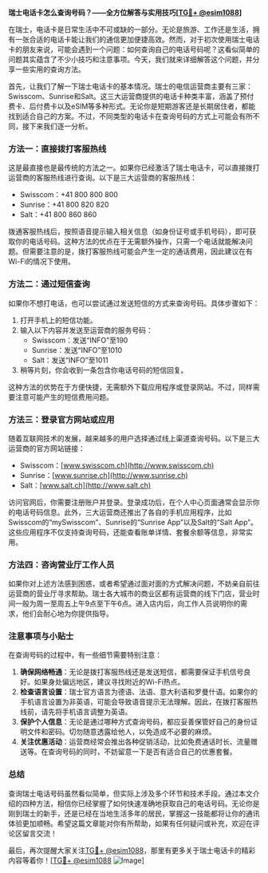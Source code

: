 **瑞士电话卡怎么查询号码？——全方位解答与实用技巧[[TG💪+ @esim1088](https://t.me/s/esim1088)]**

在瑞士，电话卡是日常生活中不可或缺的一部分。无论是旅游、工作还是生活，拥有一张合适的电话卡能让我们的通信更加便捷高效。然而，对于初次使用瑞士电话卡的朋友来说，可能会遇到一个问题：如何查询自己的电话号码呢？这看似简单的问题其实蕴含了不少小技巧和注意事项。今天，我们就来详细解答这个问题，并分享一些实用的查询方法。

首先，让我们了解一下瑞士电话卡的基本情况。瑞士的电信运营商主要有三家：Swisscom、Sunrise和Salt。这三大运营商提供的电话卡种类丰富，涵盖了预付费卡、后付费卡以及eSIM等多种形式。无论你是短期游客还是长期居住者，都能找到适合自己的方案。不过，不同类型的电话卡在查询号码的方式上可能会有所不同，接下来我们逐一分析。

### 方法一：直接拨打客服热线

这是最直接也是最传统的方法之一。如果你已经激活了瑞士电话卡，可以直接拨打运营商的客服热线进行查询。以下是三大运营商的客服热线：

- Swisscom：+41 800 800 800
- Sunrise：+41 800 820 820
- Salt：+41 800 860 860

拨通客服热线后，按照语音提示输入相关信息（如身份证号或手机号码），即可获取你的电话号码。这种方法的优点在于无需额外操作，只需一个电话就能解决问题。但需要注意的是，拨打客服热线可能会产生一定的通话费用，因此建议在有Wi-Fi的情况下使用。

### 方法二：通过短信查询

如果你不想打电话，也可以尝试通过发送短信的方式来查询号码。具体步骤如下：

1. 打开手机上的短信功能。
2. 输入以下内容并发送至运营商的服务号码：
   - Swisscom：发送“INFO”至190
   - Sunrise：发送“INFO”至1010
   - Salt：发送“INFO”至1011
3. 稍等片刻，你会收到一条包含你电话号码的短信回复。

这种方法的优势在于方便快捷，无需额外下载应用程序或登录网站。不过，同样需要注意可能产生的短信费用问题。

### 方法三：登录官方网站或应用

随着互联网技术的发展，越来越多的用户选择通过线上渠道查询号码。以下是三大运营商的官方网站链接：

- Swisscom：[www.swisscom.ch](http://www.swisscom.ch)
- Sunrise：[www.sunrise.ch](http://www.sunrise.ch)
- Salt：[www.salt.ch](http://www.salt.ch)

访问官网后，你需要注册账户并登录。登录成功后，在个人中心页面通常会显示你的电话号码信息。此外，三大运营商还推出了各自的手机应用程序，比如Swisscom的“mySwisscom”、Sunrise的“Sunrise App”以及Salt的“Salt App”。这些应用程序不仅支持查询号码，还能查看账单详情、套餐余额等信息，非常实用。

### 方法四：咨询营业厅工作人员

如果你对上述方法感到困惑，或者希望通过面对面的方式解决问题，不妨亲自前往运营商的营业厅寻求帮助。瑞士各大城市的商业区都有运营商的线下门店，营业时间一般为周一至周五上午9点至下午6点。进入店内后，向工作人员说明你的需求，他们会耐心地为你提供指导。

### 注意事项与小贴士

在查询号码的过程中，有一些细节需要特别注意：

1. **确保网络畅通**：无论是拨打客服热线还是发送短信，都需要保证手机信号良好。如果身处偏远地区，建议寻找附近的Wi-Fi热点。
2. **检查语言设置**：瑞士官方语言为德语、法语、意大利语和罗曼什语。如果你的手机语言设置为非英语，可能会导致语音提示无法理解。因此，在拨打客服热线前，请先将手机语言调整为英语。
3. **保护个人信息**：无论是通过哪种方式查询号码，都应妥善保管好自己的身份证明文件和密码。切勿随意透露给他人，以免造成不必要的麻烦。
4. **关注优惠活动**：运营商经常会推出各种促销活动，比如免费通话时长、流量赠送等。在查询号码的同时，不妨留意一下是否有适合自己的优惠套餐。

### 总结

查询瑞士电话号码虽然看似简单，但实际上涉及多个环节和技术手段。通过本文介绍的四种方法，相信你已经掌握了如何快速准确地获取自己的电话号码。无论你是刚到瑞士的新手，还是已经在当地生活多年的居民，掌握这一技能都将让你的通讯体验更加顺畅。希望这篇文章能对你有所帮助，如果有任何疑问或补充，欢迎在评论区留言交流！

最后，再次提醒大家关注[TG💪+ @esim1088](https://t.me/s/esim1088)，那里有更多关于瑞士电话卡的精彩内容等着你！[[TG💪+ @esim1088](https://t.me/s/esim1088) ![Image](https://i.postimg.cc/4NQfJmqS/Snipaste-2025-05-13-00-14-12.png)]